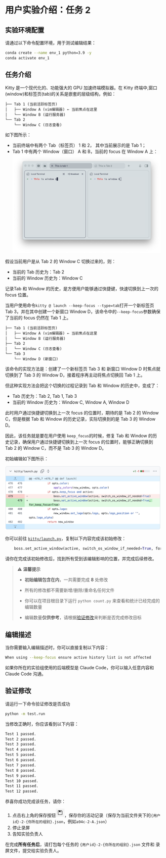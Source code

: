 # 用户实验介绍：任务 2

## 实验环境配置

请通过以下命令配置环境，用于测试编辑结果：

```bash
conda create --name env_1 python=3.9 -y
conda activate env_1
```

## 任务介绍

Kitty 是一个现代化的、功能强大的 GPU 加速终端模拟器。在 Kitty 终端中,窗口(window)和标签页(tab)的关系是嵌套的层级结构，例如：

```
├── Tab 1 (当前活跃标签页)
│   ├── Window A (vim编辑器) ← 当前焦点在这里
│   └── Window B (运行服务器)
└── Tab 2
    └── Window C (日志查看)
```

如下图所示：
* 当前终端中有两个 Tab（标签页） 1 和 2， 其中当前展示的是 Tab 1；
* Tab 1 中有两个 Window（窗口） A 和 B，当前的 focus 在 Window A 上：
![kitty](./images/tab_win.png)

假设当前用户是从 Tab 2 的 Window C 切换过来的，则：

* 当前的 Tab 历史为：Tab 2
* 当前的 Window 历史为：Window C

记录Tab 和 Window 的历史，是方便用户能够通过快捷键，快速切换到上一次的 focus 位置。

当用户使用命令`kitty @ launch --keep-focus --type=tab`打开一个新标签页 Tab 3，并在其中创建一个新窗口 Window D，该命令中的`--keep-focus`参数确保了当前的 focus 仍然在 Tab 1 上。

```
├── Tab 1 (当前活跃标签页)
│   ├── Window A (vim编辑器) ← 当前焦点在这里
│   └── Window B (运行服务器)
├── Tab 2 
│   └── Window C (日志查看)
└── Tab 3
    └── Window D (新窗口)
```

该命令的实现方法是：创建了一个新标签页 Tab 3 和 新窗口 Window D 时焦点就切换到了 Tab 3 的 Window D，接着程序再主动将焦点切换回 Tab 1 上。

但这种实现方法会把这个切换的过程记录到 Tab 和 Window 的历史中，变成了：

* Tab 历史为：Tab 2, Tab 1, Tab 3
* 当前的 Window 历史为：Window C, Window A, Window D

此时用户通过快捷键切换到上一次 focus 的位置时，期待的是 Tab 2 的 Window C，但是根据 Tab 和 Window 的历史记录，实际切换到的是 Tab 3 的 Window D。

因此，该任务就是要在用户使用 `keep_focus`的时候，修复 Tab 和 Window 的历史记录，确保用户通过快捷键切换到上一次 focus 的位置时，能够正确切换到 Tab 2 的 Window C，而不是 Tab 3 的 Window D。

初始编辑如下图所示：

![init_edit](./images/init_edit.png)

你可以前往 [`kitty/launch.py`](kitty/launch.py)，复制以下内容完成该初始修改：

```python
    boss.set_active_window(active, switch_os_window_if_needed=True, for_keep_focus=True)
```

请你在完成该初始修改后，找到所有受到该编辑影响的位置，并完成后续修改。

> ⚠️ **温馨提示**
>
> * **初始编辑包含在内**，一共需要完成 **8** 处修改
>
> * 所有的修改都不需要新增/删除/重命名任何文件
>
> * 你可以在项目根目录下运行 `python count.py` 来查看和统计已经完成的编辑数量
>
> * 编辑数量**仅供参考**，请根据[验证修改](#验证修改)来判断是否完成修改目标

## 编辑描述

当你需要输入编辑描述时，你可以直接复制以下内容：

```bash
When using --keep-focus ensure active history list is not affected
```

如果你所在的实验组使用的后端模型是 Claude Code，你可以输入任意内容和 Claude Code 沟通。

## 验证修改

请运行一下命令验证修改是否成功

```bash
python -m test.run
```

当修改正确时，你应该看到以下内容：

```bash
Test 1 passed.
Test 2 passed.
Test 3 passed.
Test 4 passed.
Test 5 passed.
Test 6 passed.
Test 7 passed.
Test 8 passed.
Test 9 passed.
Test 10 passed.
Test 11 passed.
Test 12 passed.
```

恭喜你成功完成该任务，请你：

1. 点击右上角的保存按钮![](/images/save.png)，保存你的活动记录（保存为当前文件夹下的`{用户id}-2-{你所在的组别}.json`，例如`a94c-2-A.json`）
2. 停止录屏
3. 告知实验负责人

在完成**所有任务后**，请打包每个任务的 `{用户id}-2-{你所在的组别}.json` 文件和 录屏文件，提交给实验负责人。
